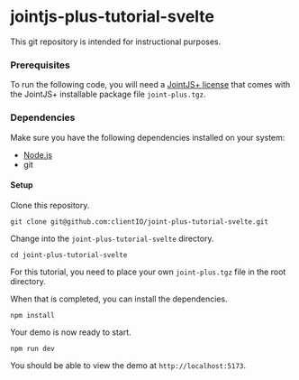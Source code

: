 # jointjs-plus-tutorial-svelte

This git repository is intended for instructional purposes. 

### Prerequisites  

To run the following code, you will need a [JointJS+ license](https://www.jointjs.com/license) that comes with the JointJS+ installable package file `joint-plus.tgz`.

### Dependencies

Make sure you have the following dependencies installed on your system:

- [Node.js](https://nodejs.org/en/)
- git

#### Setup

Clone this repository.

```
git clone git@github.com:clientIO/joint-plus-tutorial-svelte.git
```

Change into the `joint-plus-tutorial-svelte` directory.

```
cd joint-plus-tutorial-svelte
```

For this tutorial, you need to place your own `joint-plus.tgz` file in the root directory.

When that is completed, you can install the dependencies.

```
npm install
```

Your demo is now ready to start.

```
npm run dev
```

You should be able to view the demo at `http://localhost:5173`.
